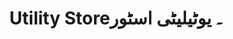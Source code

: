 ---
title: "Utility Store۔ یوٹیلیٹی اسٹور"
url: /karachi/utility-store-ywttylytty-sttwr/
shop: Supermarkt
---